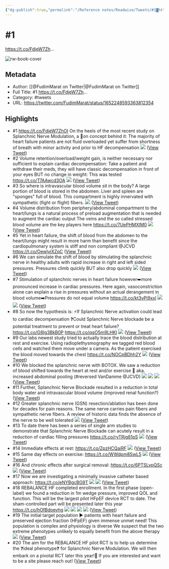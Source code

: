 ```yaml
---
{"dg-publish":true,"permalink":"/Reference notes/Readwise/Tweets/#1◙httpst.coFdjeW7Zh.../"}
---
```


# #1
https://t.co/FdjeW7Zh...

![rw-book-cover](https://pbs.twimg.com/profile_images/815325777130647552/FY-RVTZM.jpg)

## Metadata
- Author: [[@FudimMarat on Twitter\|@FudimMarat on Twitter]]
- Full Title: #1
https://t.co/FdjeW7Zh...
- Category: #tweets
- URL: https://twitter.com/FudimMarat/status/1652248593363812354

## Highlights
- #1
  https://t.co/FdjeW7ZhOI
  On the heels of the most recent study on Splanchnic Nerve Modulation, a 🧵on concept behind it:
  The majority of heart failure patients are not fluid overloaded yet suffer from shortness of breath with minor activity and prior to HF decompensation 
  ![](https://pbs.twimg.com/media/Fu3zTjNXgAIHVZz.jpg) ([View Tweet](https://twitter.com/FudimMarat/status/1652248593363812354))
- #2
  Volume retention/overload/weight gain, is neither necessary nor sufficient to explain cardiac decompensation: Take a patient and withdraw their meds, they will have classic decompensation in front of your eyes BUT no change in weight: This was tested
  https://t.co/T7AAwcd3OA 
  ![](https://pbs.twimg.com/media/Fu3zXAXXsAAhW_T.jpg) ([View Tweet](https://twitter.com/FudimMarat/status/1652248596438302720))
- #3
  So where is intravascular blood volume sit in the body? A large portion of blood is stored in the abdomen. Liver and spleen are "sponges" full of blood. This compartment is highly innervated with sympathetic (fight or flight) fibers. 
  ![](https://pbs.twimg.com/media/Fu3zaPmXsAAmOTG.jpg) ([View Tweet](https://twitter.com/FudimMarat/status/1652248599323975680))
- #4
  Volume distribution from periphery/abdominal compartment to the heart/lungs is a natural process of preload augmentation that is needed to augment the cardiac output
  The veins and the so called stressed blood volume are the key players here
  https://t.co/7UePHMXlM0 
  ![](https://pbs.twimg.com/media/Fu3zwaDWwAQfgb3.png) ([View Tweet](https://twitter.com/FudimMarat/status/1652248601886703621))
- #5
  Yet in heart failure, the shift of blood from the abdomen to the heart/lungs might result in more harm than benefit since the cardiopulmonary system is stiff and non compliant @JCVD https://t.co/OewlyiXZqC ([View Tweet](https://twitter.com/FudimMarat/status/1652248614134067201))
- #6
  We can simulate the shift of blood by stimulating the splanchnic nerve in healthy adults with rapid increase in right and left sided pressures. Pressures climb quickly BUT also drop quickly 
  ![](https://pbs.twimg.com/media/Fu3z-DEWAAArXhm.jpg) ([View Tweet](https://twitter.com/FudimMarat/status/1652248616650539010))
- #7
  Stimulation of splanchnic nerves in heart failure however➡️more pronounced increase in cardiac pressures. Here again, vasoconstriction alone can explain a rise in pressures without an actual derangement in blood volume➡️Pressures do not equal volume
  https://t.co/kt3vPi9xxl 
  ![](https://pbs.twimg.com/media/Fu30BrCWcAEo_4u.jpg) 
  ![](https://pbs.twimg.com/media/Fu30CnNXgAAwWVI.jpg) ([View Tweet](https://twitter.com/FudimMarat/status/1652248619385335809))
- #8
  So now the hypothesis is:
  ⚡️If Splanchnic Nerve activation could lead to cardiac decompensation
  ❓Could Splanchnic Nerve blockade be a potential treatment to prevent or treat heart failure?
  https://t.co/G8Ig3BkB0P
  https://t.co/qgO5m9LHKI 
  ![](https://pbs.twimg.com/media/Fu30G3NXwAA7AGQ.jpg) ([View Tweet](https://twitter.com/FudimMarat/status/1652248621226573826))
- #9
  Our labs newest study tried to actually trace the blood distribution at rest and exercise. Using radioplethysmography we tagged red blood cells and watched them move under a camera. As the patient exercised the blood moved towards the chest
  https://t.co/NOCpBDhh2Y 
  ![](https://pbs.twimg.com/media/Fu30Jr1WAAAWAtG.jpg) ([View Tweet](https://twitter.com/FudimMarat/status/1652248623286042624))
- #10
  We blocked the splanchnic nerve with BOTOX. We saw a reduction of blood shifted towards the heart at rest and/or exercise  aka. increased abdominal pooling (#reversed VanDamme @JCVD) 
  ![](https://pbs.twimg.com/media/Fu30MySWcAASYmi.jpg) 
  ![](https://pbs.twimg.com/media/Fu30OaJXwAEEqHg.jpg) 
  ![](https://pbs.twimg.com/media/Fu30O6wXsAEXuda.png) ([View Tweet](https://twitter.com/FudimMarat/status/1652248626020638722))
- #11
  Further, Splanchnic Nerve Blockade resulted in a reduction in total body water and intravascular blood volume (improved renal function?) ([View Tweet](https://twitter.com/FudimMarat/status/1652248628679913472))
- #12
  Greater splanchnic nerve (GSN) resection/ablation has been done for decades for pain reasons. The same nerve carries pain fibers and sympathetic nerve fibers. A review of historic data finds the absence of the nerve to be well tolerated 
  ![](https://pbs.twimg.com/media/Fu30WP5WwAA9e3N.jpg) ([View Tweet](https://twitter.com/FudimMarat/status/1652248631305486336))
- #13
  To date there has been a series of single arm studies to demonstrate that Splanchnic Nerve Blockade can acutely result in a reduction of cardiac filling pressures
  https://t.co/ryTRjg81pS 
  ![](https://pbs.twimg.com/media/Fu30ZS4WcAAb5Ic.jpg) ([View Tweet](https://twitter.com/FudimMarat/status/1652248633985716226))
- #14
  Immediate effects at rest:
  https://t.co/ZpzHCQaiRF 
  ![](https://pbs.twimg.com/media/Fu30bpWWYAAuQaW.jpg) ([View Tweet](https://twitter.com/FudimMarat/status/1652248636762341379))
- #15
  Same day effects on exercise:
  https://t.co/WWdpm8SwL5 
  ![](https://pbs.twimg.com/media/Fu30fMsWwAIu8QY.jpg) ([View Tweet](https://twitter.com/FudimMarat/status/1652248639417335810))
- #16
  And chronic effects after surgical removal:
  https://t.co/6PTSLvpQSc 
  ![](https://pbs.twimg.com/media/Fu30hyNWcAAPbob.jpg) ([View Tweet](https://twitter.com/FudimMarat/status/1652248641975857152))
- #17
  Now we are investigating a minimally invasive catheter based approach:
  https://t.co/eNYBgcBG9T 
  ![](https://pbs.twimg.com/media/Fu30kbzWcAEb2AV.png) 
  ![](https://pbs.twimg.com/media/Fu30lx4WYAAl-nE.jpg) ([View Tweet](https://twitter.com/FudimMarat/status/1652248644207140870))
- #18
  REBALANCE HF completed enrollment. In the first phase (open-label) we found a reduction in 1m wedge pressure, improved QOL and function. This will be the largest pilot HFpEF device RCT to date. The sham-controlled part will be presented later this year
  https://t.co/hOfBdoevhg 
  ![](https://pbs.twimg.com/media/Fu30p0qWwAEHFlK.png) 
  ![](https://pbs.twimg.com/media/Fu30qfRXsAEXO-L.png) 
  ![](https://pbs.twimg.com/media/Fu30rKeXgAE9FG9.png) 
  ![](https://pbs.twimg.com/media/Fu30spMWwAAHLIW.jpg) ([View Tweet](https://twitter.com/FudimMarat/status/1652248646216286208))
- #19
  The initial target population ▶️ patients with heart failure and preserved ejection fraction (HFpEF) given immense unmet need! 
  This population is complex and physiology is diverse
  We suspect that the two extreme phenotypes unlikely to equally benefit from the above therapy 
  ![](https://pbs.twimg.com/media/Fu4FdMgWYAILEAf.jpg) ([View Tweet](https://twitter.com/FudimMarat/status/1652265504730480642))
- #20
  The aim for the REBALANCE HF pilot RCT is to help us determine the ❓ideal phenotype❓ for Splanchnic Nerve Modulation. 
  We will then embark on a pivotal RCT later this year!🌟 If you are interested and want to be a site please reach out! ([View Tweet](https://twitter.com/FudimMarat/status/1652265507016376324))
